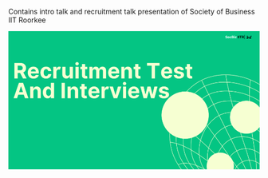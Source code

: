Contains intro talk and recruitment talk presentation of Society of Business IIT Roorkee

![image](https://github.com/socbiz-iitr/public-repo/blob/main/media/recruitment-socbiz.png)
